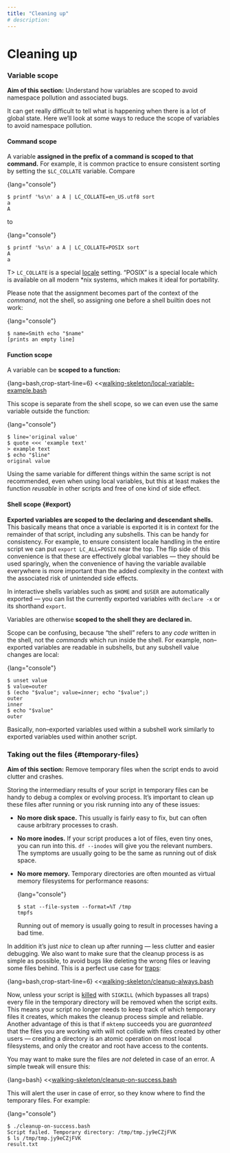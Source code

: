 ```yaml
---
title: "Cleaning up"
# description:
---
```


# Cleaning up


### Variable scope

**Aim of this section:** Understand how variables are scoped to avoid namespace pollution and associated bugs.

It can get really difficult to tell what is happening when there is a lot of global state. Here we’ll look at some ways to reduce the scope of variables to avoid namespace pollution.

#### Command scope

A variable **assigned in the prefix of a command is scoped to that command.** For example, it is common practice to ensure consistent sorting by setting the `$LC_COLLATE` variable. Compare

{lang="console"}
```
$ printf '%s\n' a A | LC_COLLATE=en_US.utf8 sort
a
A
```

to

{lang="console"}
```
$ printf '%s\n' a A | LC_COLLATE=POSIX sort
A
a
```

T> `LC_COLLATE` is a special [locale](#encoding) setting. “POSIX” is a special locale which is available on all modern \*nix systems, which makes it ideal for portability.

Please note that the assignment becomes part of the context of the *command,* not the shell, so assigning one before a shell builtin does not work:

{lang="console"}
```
$ name=Smith echo "$name"
[prints an empty line]
```

#### Function scope

A variable can be **scoped to a function:**

{lang=bash,crop-start-line=6}
<<[walking-skeleton/local-variable-example.bash](./protected/code/src/walking-skeleton/local-variable-example.bash)

This scope is separate from the shell scope, so we can even use the same variable outside the function:

{lang="console"}
```
$ line='original value'
$ quote <<< 'example text'
> example text
$ echo "$line"
original value
```

Using the same variable for different things within the same script is not recommended, even when using local variables, but this at least makes the function *reusable* in other scripts and free of one kind of side effect.

#### Shell scope {#export}

**Exported variables are scoped to the declaring and descendant shells.** This basically means that once a variable is exported it is in context for the remainder of that script, including any subshells. This can be handy for consistency. For example, to ensure consistent locale handling in the entire script we can put `export LC_ALL=POSIX` near the top. The flip side of this convenience is that these are effectively global variables — they should be used sparingly, when the convenience of having the variable available everywhere is more important than the added complexity in the context with the associated risk of unintended side effects.

In interactive shells variables such as `$HOME` and `$USER` are automatically exported — you can list the currently exported variables with `declare -x` or its shorthand `export`.

Variables are otherwise **scoped to the shell they are declared in.**

Scope can be confusing, because “the shell” refers to any *code* written in the shell, not the *commands* which run inside the shell. For example, non–exported variables are readable in subshells, but any subshell value changes are local:

{lang="console"}
```
$ unset value
$ value=outer
$ (echo "$value"; value=inner; echo "$value";)
outer
inner
$ echo "$value"
outer
```

Basically, non–exported variables used within a subshell work similarly to exported variables used within another script.

### Taking out the files {#temporary-files}

**Aim of this section:** Remove temporary files when the script ends to avoid clutter and crashes.

Storing the intermediary results of your script in temporary files can be handy to debug a complex or evolving process. It’s important to clean up these files after running or you risk running into any of these issues:

- **No more disk space.** This usually is fairly easy to fix, but can often cause arbitrary processes to crash.
- **No more inodes.** If your script produces a lot of files, even tiny ones, you can run into this. `df --inodes` will give you the relevant numbers. The symptoms are usually going to be the same as running out of disk space.
- **No more memory.** Temporary directories are often mounted as virtual memory filesystems for performance reasons:

   {lang="console"}
   ```
   $ stat --file-system --format=%T /tmp
   tmpfs
   ```

   Running out of memory is usually going to result in processes having a bad time.

In addition it’s just *nice* to clean up after running — less clutter and easier debugging. We also want to make sure that the cleanup process is as simple as possible, to avoid bugs like deleting the wrong files or leaving some files behind. This is a perfect use case for [traps](#traps):

{lang=bash,crop-start-line=6}
<<[walking-skeleton/cleanup-always.bash](./protected/code/src/walking-skeleton/cleanup-always.bash)

Now, unless your script is [killed](#kill) with `SIGKILL` (which bypasses all traps) every file in the temporary directory will be removed when the script exits. This means your script no longer needs to keep track of which temporary files it creates, which makes the cleanup process simple and reliable. Another advantage of this is that if `mktemp` succeeds you are *guaranteed* that the files you are working with will not collide with files created by other users — creating a directory is an atomic operation on most local filesystems, and only the creator and root have access to the contents.

You may want to make sure the files are *not* deleted in case of an error. A simple tweak will ensure this:

{lang=bash}
<<[walking-skeleton/cleanup-on-success.bash](./protected/code/src/walking-skeleton/cleanup-on-success.bash)

This will alert the user in case of error, so they know where to find the temporary files. For example:

{lang="console"}
```
$ ./cleanup-on-success.bash
Script failed. Temporary directory: /tmp/tmp.jy9eCZjFVK
$ ls /tmp/tmp.jy9eCZjFVK
result.txt
```

